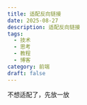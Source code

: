 ```yaml
---
title: 适配反向链接
date: 2025-08-27
description: 适配反向链接
tags:
  - 技术
  - 思考
  - 教程
  - 博客
category: 前端
draft: false
---
```

不想适配了，先放一放